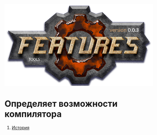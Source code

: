 [![logo](docs/logo.png)](docs/home.md "for developers")  

Определяет возможности компилятора
==================================

1) [История](docs/history.md)  


